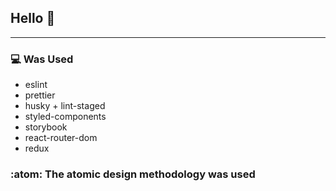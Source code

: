 ## Hello :wave:

---

### :computer: Was Used

- eslint
- prettier
- husky + lint-staged
- styled-components
- storybook
- react-router-dom
- redux

### :atom: The atomic design methodology was used
